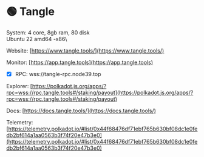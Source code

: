# 🟢 Tangle

System: 4 core, 8gb ram, 80 disk\
Ubuntu 22 amd64 -x86\


Website: [https://www.tangle.tools/](https://www.tangle.tools/)

Monitor: [https://app.tangle.tools](https://app.tangle.tools)

* [x] RPC: wss://tangle-rpc.node39.top

Explorer: [https://polkadot.js.org/apps/?rpc=wss://rpc.tangle.tools#/staking/payout](https://polkadot.js.org/apps/?rpc=wss://rpc.tangle.tools#/staking/payout)

Docs: [https://docs.tangle.tools/](https://docs.tangle.tools/)

Telemetry: [https://telemetry.polkadot.io/#list/0x44f68476df71ebf765b630bf08dc1e0fedb2bf614a1aa0563b3f74f20e47b3e0](https://telemetry.polkadot.io/#list/0x44f68476df71ebf765b630bf08dc1e0fedb2bf614a1aa0563b3f74f20e47b3e0)
